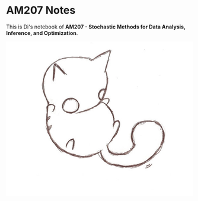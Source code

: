 # AM207 Notes

This is Di's notebook of **AM207 - Stochastic Methods for Data Analysis, Inference, and Optimization**.

![intro](./assets/images/catoverview.jpg)
